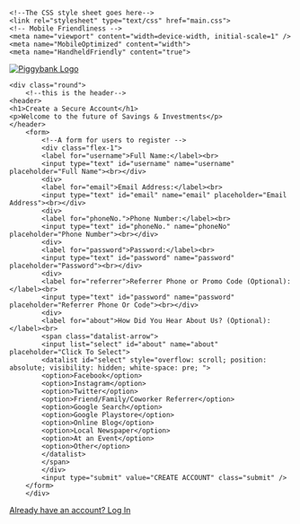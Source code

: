 <!DOCTYPE html>
<html lang="en">

<head>
    <meta charset="utf-8">
    <link rel="canonical" href="https://dashboard.piggyvest.com/register">
    <title>PiggyVest | Dashboard</title>

    <!--The CSS style sheet goes here-->
    <link rel="stylesheet" type="text/css" href="main.css">
    <!-- Mobile Friendliness -->
    <meta name="viewport" content="width=device-width, initial-scale=1" />
    <meta name="MobileOptimized" content="width">
    <meta name="HandheldFriendly" content="true">
</head>

<body>
  <div id="root">
<div style="float: center; width: 30%">
        <a href="https://www.piggyvest.com/">
        <img src="images/piggy-png_1_.png" alt="Piggybank Logo" class="mb-12">
        </a>
    </div>
    
    <div class="round">
        <!--this is the header-->
    <header>
    <h1>Create a Secure Account</h1>
    <p>Welcome to the future of Savings & Investments</p>
    </header>
        <form>
            <!--A form for users to register -->
            <div class="flex-1">
            <label for="username">Full Name:</label><br>
            <input type="text" id="username" name="username" placeholder="Full Name"><br></div>
            <div>
            <label for="email">Email Address:</label><br>
            <input type="text" id="email" name="email" placeholder="Email Address"><br></div>
            <div>
            <label for="phoneNo.">Phone Number:</label><br>
            <input type="text" id="phoneNo." name="phoneNo" placeholder="Phone Number"><br></div>
            <div>
            <label for="password">Password:</label><br>
            <input type="text" id="password" name="password" placeholder="Password"><br></div>
            <div>
            <label for="referrer">Referrer Phone or Promo Code (Optional):</label><br>
            <input type="text" id="password" name="password" placeholder="Referrer Phone Or Code"><br></div>
            <div>
            <label for="about">How Did You Hear About Us? (Optional):</label><br>
            <span class="datalist-arrow">
            <input list="select" id="about" name="about" placeholder="Click To Select">
            <datalist id="select" style="overflow: scroll; position: absolute; visibility: hidden; white-space: pre; "> 
            <option>Facebook</option>
            <option>Instagram</option>
            <option>Twitter</option>
            <option>Friend/Family/Coworker Referrer</option>
            <option>Google Search</option>
            <option>Google Playstore</option>
            <option>Online Blog</option>
            <option>Local Newspaper</option>
            <option>At an Event</option>
            <option>Other</option>
            </datalist>
            </span>
            </div>
            <input type="submit" value="CREATE ACCOUNT" class="submit" />
        </form>
        </div>
</div>
<div class="Log">
    <a href="https://dashboard.piggyvest.com/login" target="_blank">Already have an account? Log In</a>
</div>
</body>

</html>
